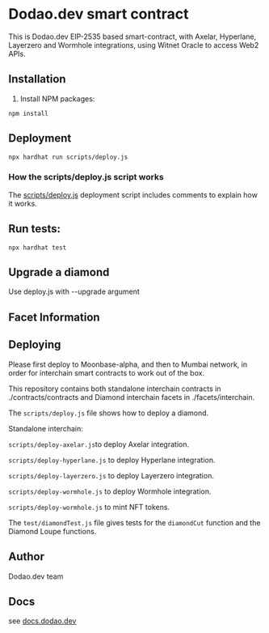 # Dodao.dev smart contract

This is Dodao.dev EIP-2535 based smart-contract, with Axelar, Hyperlane, Layerzero and Wormhole integrations, using Witnet Oracle to access Web2 APIs.

## Installation

1. Install NPM packages:
```console 
npm install 
```

## Deployment

```console
npx hardhat run scripts/deploy.js
```

### How the scripts/deploy.js script works

The [scripts/deploy.js](scripts/deploy.js) deployment script includes comments to explain how it works.

## Run tests:
```console
npx hardhat test
```

## Upgrade a  diamond

Use deploy.js with --upgrade argument

## Facet Information

## Deploying

Please first deploy to Moonbase-alpha, and then to Mumbai network, in order for interchain smart contracts to work out of the box.

This repository contains both standalone interchain contracts in ./contracts/contracts and Diamond interchain facets in ./facets/interchain.

The `scripts/deploy.js` file shows how to deploy a diamond.

Standalone interchain:

`scripts/deploy-axelar.js`to deploy Axelar integration.

`scripts/deploy-hyperlane.js` to deploy Hyperlane integration.

`scripts/deploy-layerzero.js` to deploy Layerzero integration.

`scripts/deploy-wormhole.js` to deploy Wormhole integration.

`scripts/deploy-wormhole.js` to mint NFT tokens.

The `test/diamondTest.js` file gives tests for the `diamondCut` function and the Diamond Loupe functions.


## Author

Dodao.dev team

## Docs

see [docs.dodao.dev](https://docs.dodao.dev)
